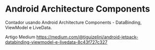 # Android Architecture Components

Contador usando Android Architecture Components - DataBinding, ViewModel e LiveData.

Artigo Medium
https://medium.com/@tiguizelini/android-jetpack-databinding-viewmodel-e-livedata-8c43f727c327
